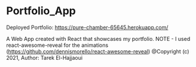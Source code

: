 # Portfolio_App

Deployed Portfolio: https://pure-chamber-65645.herokuapp.com/

A Web App created with React that showcases my portfolio.
NOTE - I used react-awesome-reveal for the animations (https://github.com/dennismorello/react-awesome-reveal)
@Copyright (c) 2021, Author: Tarek El-Hajjaoui
